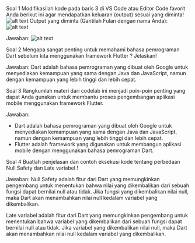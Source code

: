 Soal 1
Modifikasilah kode pada baris 3 di VS Code atau Editor Code favorit Anda berikut ini agar mendapatkan keluaran (output) sesuai yang diminta!
![alt text](image-1.png)
Output yang diminta (Gantilah Fulan dengan nama Anda):
![alt text](image-2.png)

Jawaban:
![alt text](image.png)

Soal 2
Mengapa sangat penting untuk memahami bahasa pemrograman Dart sebelum kita menggunakan framework Flutter ? Jelaskan!

Jawaban:
Dart adalah bahasa pemrograman yang dibuat oleh Google untuk menyediakan kemampuan yang sama dengan Java dan JavaScript, namun dengan kemampuan yang lebih tinggi dan lebih cepat.

Soal 3
Rangkumlah materi dari codelab ini menjadi poin-poin penting yang dapat Anda gunakan untuk membantu proses pengembangan aplikasi mobile menggunakan framework Flutter.

Jawaban:
- Dart adalah bahasa pemrograman yang dibuat oleh Google untuk menyediakan kemampuan yang sama dengan Java dan JavaScript, namun dengan kemampuan yang lebih tinggi dan lebih cepat.
- Flutter adalah framework yang digunakan untuk membangun aplikasi mobile dengan menggunakan bahasa pemrograman Dart.
  
Soal 4
Buatlah penjelasan dan contoh eksekusi kode tentang perbedaan Null Safety dan Late variabel !

Jawaban:
Null Safety adalah fitur dari Dart yang memungkinkan pengembang untuk menentukan bahwa nilai yang dikembalikan dari sebuah fungsi dapat bernilai null atau tidak. Jika fungsi yang dikembalikan nilai null, maka Dart akan menambahkan nilai null kedalam variabel yang dikembalikan.

Late variabel adalah fitur dari Dart yang memungkinkan pengembang untuk menentukan bahwa variabel yang dikembalikan dari sebuah fungsi dapat bernilai null atau tidak. Jika variabel yang dikembalikan nilai null, maka Dart akan menambahkan nilai null kedalam variabel yang dikembalikan.